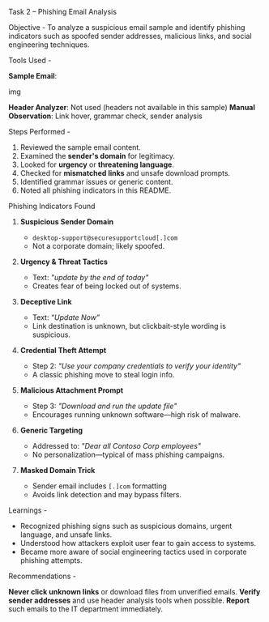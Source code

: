 Task 2 – Phishing Email Analysis

Objective - To analyze a suspicious email sample and identify phishing indicators such as spoofed sender addresses, malicious links, and social engineering techniques.

Tools Used -

**Sample Email**:

img

**Header Analyzer**: Not used (headers not available in this sample)
**Manual Observation**: Link hover, grammar check, sender analysis

Steps Performed -

1. Reviewed the sample email content.
2. Examined the **sender's domain** for legitimacy.
3. Looked for **urgency** or **threatening language**.
4. Checked for **mismatched links** and unsafe download prompts.
5. Identified grammar issues or generic content.
6. Noted all phishing indicators in this README.

Phishing Indicators Found

1. **Suspicious Sender Domain**  
   - `desktop-support@securesupportcloud[.]com`  
   - Not a corporate domain; likely spoofed.

2. **Urgency & Threat Tactics**  
   - Text: *"update by the end of today"*  
   - Creates fear of being locked out of systems.

3. **Deceptive Link**  
   - Text: *“Update Now”*  
   - Link destination is unknown, but clickbait-style wording is suspicious.

4. **Credential Theft Attempt**  
   - Step 2: *"Use your company credentials to verify your identity"*  
   - A classic phishing move to steal login info.

5. **Malicious Attachment Prompt**  
   - Step 3: *"Download and run the update file"*  
   - Encourages running unknown software—high risk of malware.

6. **Generic Targeting**  
   - Addressed to: *"Dear all Contoso Corp employees"*  
   - No personalization—typical of mass phishing campaigns.

7. **Masked Domain Trick**  
   - Sender email includes `[.]com` formatting  
   - Avoids link detection and may bypass filters.

Learnings -

- Recognized phishing signs such as suspicious domains, urgent language, and unsafe links.
- Understood how attackers exploit user fear to gain access to systems.
- Became more aware of social engineering tactics used in corporate phishing attempts.

Recommendations -

**Never click unknown links** or download files from unverified emails.
**Verify sender addresses** and use header analysis tools when possible.
**Report** such emails to the IT department immediately.
